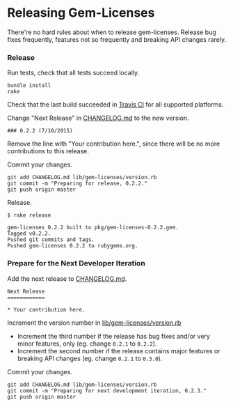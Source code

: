 # Releasing Gem-Licenses

There're no hard rules about when to release gem-licenses. Release bug fixes frequently, features not so frequently and breaking API changes rarely.

### Release

Run tests, check that all tests succeed locally.

```
bundle install
rake
```

Check that the last build succeeded in [Travis CI](https://travis-ci.org/dblock/gem-licenses) for all supported platforms.

Change "Next Release" in [CHANGELOG.md](CHANGELOG.md) to the new version.

```
### 0.2.2 (7/10/2015)
```

Remove the line with "Your contribution here.", since there will be no more contributions to this release.

Commit your changes.

```
git add CHANGELOG.md lib/gem-licenses/version.rb
git commit -m "Preparing for release, 0.2.2."
git push origin master
```

Release.

```
$ rake release

gem-licenses 0.2.2 built to pkg/gem-licenses-0.2.2.gem.
Tagged v0.2.2.
Pushed git commits and tags.
Pushed gem-licenses 0.2.2 to rubygems.org.
```

### Prepare for the Next Developer Iteration

Add the next release to [CHANGELOG.md](CHANGELOG.md).

```
Next Release
============

* Your contribution here.
```

Increment the version number in [lib/gem-licenses/version.rb](lib/gem-licenses/version.rb)

*  Increment the third number if the release has bug fixes and/or very minor features, only (eg. change `0.2.1` to `0.2.2`).
*  Increment the second number if the release contains major features or breaking API changes (eg. change `0.2.1` to `0.3.0`).

Commit your changes.

```
git add CHANGELOG.md lib/gem-licenses/version.rb
git commit -m "Preparing for next development iteration, 0.2.3."
git push origin master
```
